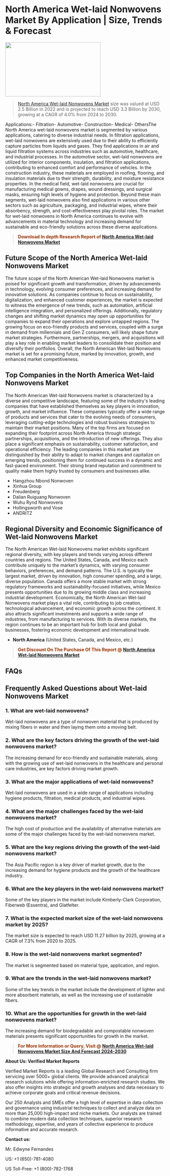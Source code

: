 <p><h1>North America Wet-laid Nonwovens Market By Application | Size, Trends & Forecast</h1><p><img class="aligncenter size-medium wp-image-105565" src="https://ffe5etoiles.com/wp-content/uploads/2025/01/MST7-300x171.png" alt="" width="300" height="171" /></p><blockquote><p><a href="https://www.verifiedmarketreports.com/download-sample/?rid=56718&utm_source=Github-NA&utm_medium=384" target="_blank">North America Wet-laid Nonwovens Market</a> size was valued at USD 2.5 Billion in 2022 and is projected to reach USD 3.3 Billion by 2030, growing at a CAGR of 4.0% from 2024 to 2030.</p></blockquote>Applications:- Filtration- Automotive- Construction- Medical- OthersThe North America wet-laid nonwovens market is segmented by various applications, catering to diverse industrial needs. In filtration applications, wet-laid nonwovens are extensively used due to their ability to efficiently capture particles from liquids and gases. They find applications in air and liquid filtration systems across industries such as automotive, healthcare, and industrial processes. In the automotive sector, wet-laid nonwovens are utilized for interior components, insulation, and filtration applications, contributing to enhanced comfort and performance of vehicles. In the construction industry, these materials are employed in roofing, flooring, and insulation materials due to their strength, durability, and moisture resistance properties. In the medical field, wet-laid nonwovens are crucial for manufacturing medical gowns, drapes, wound dressings, and surgical masks, ensuring high levels of hygiene and protection. Beyond these main segments, wet-laid nonwovens also find applications in various other sectors such as agriculture, packaging, and industrial wipes, where their absorbency, strength, and cost-effectiveness play pivotal roles. The market for wet-laid nonwovens in North America continues to evolve with advancements in material technology and increasing demand for sustainable and eco-friendly solutions across these diverse applications.</p><blockquote><p><span style="color: #993300;"><strong>Download In depth Research Report of <a href="https://www.verifiedmarketreports.com/download-sample/?rid=56718&utm_source=Github-NA&utm_medium=384">North America Wet-laid Nonwovens Market</a></strong></span></p></blockquote><h2>Future Scope of the North America Wet-laid Nonwovens Market</h2><p>The future scope of the North American Wet-laid Nonwovens market is poised for significant growth and transformation, driven by advancements in technology, evolving consumer preferences, and increasing demand for innovative solutions. As companies continue to focus on sustainability, digitalization, and enhanced customer experiences, the market is expected to witness the emergence of new trends, such as automation, artificial intelligence integration, and personalized offerings. Additionally, regulatory changes and shifting market dynamics may open up opportunities for companies to expand their operations and explore untapped regions. The growing focus on eco-friendly products and services, coupled with a surge in demand from millennials and Gen Z consumers, will likely shape future market strategies. Furthermore, partnerships, mergers, and acquisitions will play a key role in enabling market leaders to consolidate their position and diversify their portfolios. Overall, the North American Wet-laid Nonwovens market is set for a promising future, marked by innovation, growth, and enhanced market competitiveness.</p><h2>Top Companies in the North America Wet-laid Nonwovens Market</h2><p>The North American Wet-laid Nonwovens market is characterized by a diverse and competitive landscape, featuring some of the industry's leading companies that have established themselves as key players in innovation, growth, and market influence. These companies typically offer a wide range of products and services that cater to the evolving needs of consumers, leveraging cutting-edge technologies and robust business strategies to maintain their market positions. Many of the top firms are focused on expanding their footprint across North America through strategic partnerships, acquisitions, and the introduction of new offerings. They also place a significant emphasis on sustainability, customer satisfaction, and operational efficiency. The leading companies in this market are distinguished by their ability to adapt to market changes and capitalize on emerging trends, positioning them for continued success in a dynamic and fast-paced environment. Their strong brand reputation and commitment to quality make them highly trusted by consumers and businesses alike.</p><p><ul><li>Hangzhou Nbond Nonwoven </li><li> Xinhua Group </li><li> Freudenberg </li><li> Dalian Ruiguang Nonwoven </li><li> Wuhu Rynd Nonwovens </li><li> Hollingsworth and Vose </li><li> ANDRITZ</li></ul></p><h2>Regional Diversity and Economic Significance of Wet-laid Nonwovens Market</h2><p>The North American Wet-laid Nonwovens market exhibits significant regional diversity, with key players and trends varying across different countries and regions. The United States, Canada, and Mexico each contribute uniquely to the market’s dynamics, with varying consumer behaviors, preferences, and demand patterns. The U.S. is typically the largest market, driven by innovation, high consumer spending, and a large, diverse population. Canada offers a more stable market with strong regulatory frameworks and sustainability-focused initiatives, while Mexico presents opportunities due to its growing middle class and increasing industrial development. Economically, the North American Wet-laid Nonwovens market plays a vital role, contributing to job creation, technological advancement, and economic growth across the continent. It also attracts significant investments and supports a wide range of industries, from manufacturing to services. With its diverse markets, the region continues to be an important hub for both local and global businesses, fostering economic development and international trade.</p><ul> <li><strong>North America</strong> (United States, Canada, and Mexico, etc.)</li></ul><blockquote><p><span style="color: #993300;"><strong>Get Discount On The Purchase Of This Report @ <a href="https://www.verifiedmarketreports.com/ask-for-discount/?rid=56718&utm_source=Github-NA&utm_medium=384">North America Wet-laid Nonwovens Market</a></strong></span></p></blockquote><h2>FAQs</h2><p><h2>Frequently Asked Questions about Wet-laid Nonwovens Market</h2><h3>1. What are wet-laid nonwovens?</div><div></h3><p>Wet-laid nonwovens are a type of nonwoven material that is produced by mixing fibers in water and then laying them onto a moving belt.</p><h3>2. What are the key factors driving the growth of the wet-laid nonwovens market?</div><div></h3><p>The increasing demand for eco-friendly and sustainable materials, along with the growing use of wet-laid nonwovens in the healthcare and personal care industries, are key factors driving market growth.</p><h3>3. What are the major applications of wet-laid nonwovens?</div><div></h3><p>Wet-laid nonwovens are used in a wide range of applications including hygiene products, filtration, medical products, and industrial wipes.</p><h3>4. What are the major challenges faced by the wet-laid nonwovens market?</div><div></h3><p>The high cost of production and the availability of alternative materials are some of the major challenges faced by the wet-laid nonwovens market.</p><h3>5. What are the key regions driving the growth of the wet-laid nonwovens market?</div><div></h3><p>The Asia Pacific region is a key driver of market growth, due to the increasing demand for hygiene products and the growth of the healthcare industry.</p><h3>6. What are the key players in the wet-laid nonwovens market?</div><div></h3><p>Some of the key players in the market include Kimberly-Clark Corporation, Fiberweb (Essentra), and Glatfelter.</p><h3>7. What is the expected market size of the wet-laid nonwovens market by 2025?</div><div></h3><p>The market size is expected to reach USD 11.27 billion by 2025, growing at a CAGR of 7.3% from 2020 to 2025.</p><h3>8. How is the wet-laid nonwovens market segmented?</div><div></h3><p>The market is segmented based on material type, application, and region.</p><h3>9. What are the trends in the wet-laid nonwovens market?</div><div></h3><p>Some of the key trends in the market include the development of lighter and more absorbent materials, as well as the increasing use of sustainable fibers.</p><h3>10. What are the opportunities for growth in the wet-laid nonwovens market?</div><div></h3><p>The increasing demand for biodegradable and compostable nonwoven materials presents significant opportunities for growth in the market.</p></body></html></p><blockquote><p><span style="color: #993300;"><strong>For More Information or Query, Visit @ <a href="https://www.verifiedmarketreports.com/product/global-wet-laid-nonwovens-market-2019-by-manufacturers-regions-type-and-application-forecast-to-2024/">North America Wet-laid Nonwovens Market Size And Forecast 2024-2030</a></strong></span></p></blockquote><p><strong>About Us: Verified Market Reports</strong></p><p>Verified Market Reports is a leading Global Research and Consulting firm servicing over 5000+ global clients. We provide advanced analytical research solutions while offering information-enriched research studies. We also offer insights into strategic and growth analyses and data necessary to achieve corporate goals and critical revenue decisions.</p><p>Our 250 Analysts and SMEs offer a high level of expertise in data collection and governance using industrial techniques to collect and analyze data on more than 25,000 high-impact and niche markets. Our analysts are trained to combine modern data collection techniques, superior research methodology, expertise, and years of collective experience to produce informative and accurate research.</p><p><strong>Contact us:</strong></p><p>Mr. Edwyne Fernandes</p><p>US: +1 (650)-781-4080</p><p>US Toll-Free: +1 (800)-782-1768</p>
